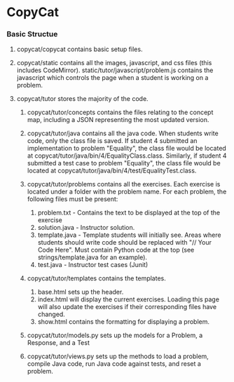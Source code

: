 # CopyCat

### Basic Structue

1. copycat/copycat contains basic setup files.

2. copycat/static contains all the images, javascript, and css files (this includes CodeMirror). static/tutor/javascript/problem.js contains the javascript which controls the page when a student is working on a problem.

3. copycat/tutor stores the majority of the code.
	
	1. copycat/tutor/concepts contains the files relating to the concept map, including a JSON representing the most updated version.

	2. copycat/tutor/java contains all the java code. When students write code, only the class file is saved. If student 4 submitted an implementation to problem "Equality", the class file would be located at copycat/tutor/java/bin/4/EqualityClass.class. Similarly, if student 4 submitted a test case to problem "Equality", the class file would be located at copycat/tutor/java/bin/4/test/EqualityTest.class.

	3. copycat/tutor/problems contains all the exercises. Each exercise is located under a folder with the problem name. For each problem, the following files must be present:
		1. problem.txt - Contains the text to be displayed at the top of the exercise
		2. solution.java - Instructor solution.
		3. template.java - Template students will initially see. Areas where students should write code should be replaced with "// Your Code Here". Must contain Python code at the top (see strings/template.java for an example).
		4. test.java - Instructor test cases (Junit)

	4. copycat/tutor/templates contains the templates.
		1. base.html sets up the header.
		2. index.html will display the current exercises. Loading this page will also update the exercises if their corresponding files have changed.
		4. show.html contains the formatting for displaying a problem.

	5. copycat/tutor/models.py sets up the models for a Problem, a Response, and a Test

	6. copycat/tutor/views.py sets up the methods to load a problem, compile Java code, run Java code against tests, and reset a problem.

